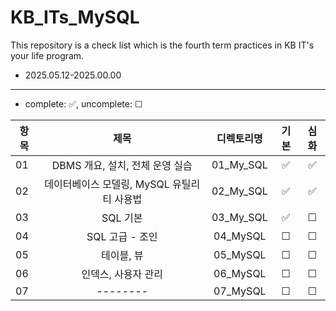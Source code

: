 # KB_ITs_MySQL

This repository is a check list which is the fourth term practices in KB IT's your life program.
- 2025.05.12-2025.00.00

---
- complete: ✅, uncomplete: ☐

| 항목 |  제목  | 디렉토리명 | 기본 | 심화 |
|------|:----:|:----:|:----:|:----:|
| 01 |DBMS 개요, 설치, 전체 운영 실습 | 01_My_SQL | ✅ | ✅ |
| 02 |데이터베이스 모델링, MySQL 유틸리티 사용법 | 02_My_SQL | ✅ | ✅ |
| 03 |SQL 기본 | 03_My_SQL | ✅ | ☐ |
|04|SQL 고급 - 조인|04_MySQL | ☐ | ☐ |
|05|테이블, 뷰|05_MySQL | ☐ | ☐ |
|06|인덱스, 사용자 관리|06_MySQL | ☐ | ☐ |
|07|--------|07_MySQL | ☐ | ☐ |
